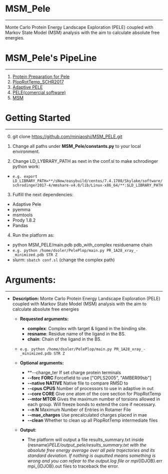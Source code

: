 # MSM_Pele
--------------
Monte Carlo Protein Energy Landscape Exploration (PELE) coupled with Markov State Model (MSM) analysis  with the aim to calculate absolute free energies.

# MSM_Pele's PipeLine
-------------------------------
1) [Protein Preparation for Pele](https://github.com/Jelisa/mut-prep4pele)
2) [PlopRotTemp_SCHR2017](https://github.com/miniaoshi/PlopRotTemp_S_2017)
3) [Adaptive PELE](https://github.com/AdaptivePELE/AdaptivePELE)
4) [PELE(comercial software)](https://pele.bsc.es/pele.wt)
5) [MSM](https://github.com/miniaoshi/Pele_scripts)

# Getting Started
-------------------
0) git clone https://github.com/miniaoshi/MSM_PELE.git
1) Change all paths under **MSM_Pele/constants.py** to your local environment.

2) Change LD_LYBRARY_PATH as next in the conf.sl to make schrodinger python work:
-  `e.g. export LD_LIBRARY_PATH=**/sNow/easybuild/centos/7.4.1708/Skylake/software/schrodinger2017-4/mmshare-v4.0/lib/Linux-x86_64/**:$LD_LIBRARY_PATH`
3) Fulfill the next dependencies:
- Adaptive Pele
- pyemma
- msmtools
- Prody 1.8.2
- Pandas
4) Run the platform as:
- python MSM_PELE/main.pdb pdb_with_complex residuename chain
-  `e.g. python /home/dsoler/PelePlop/main.py PR_1A28_xray_-_minimized.pdb STR Z`
- slurm: `sbatch conf.sl` (change the complex path)

# Arguments:
---------------
- **Description:** 
    Monte Carlo Protein Energy Landscape Exploration (PELE) coupled with Markov State Model (MSM) analysis  with the aim to calculate absolute free energies
    - **Requested arguments:** 
        - **complex**: Complex with target & ligand in the binding site.
        - **resname**: Residue name of the ligand in the BS.
        - **chain**: Chain of the ligand in the BS.
    -  `e.g. python /home/dsoler/PelePlop/main.py PR_1A28_xray_-_minimized.pdb STR Z` <br />
    
    - **Optional arguments:**
        - **--charge_ter         If set charge protein terminals
        - **--forc FORC**        Forcefield to use ["OPLS2005", "AMBER99sb"]
        - **--native NATIVE**    Native file to compare RMSD to
        - **--cpus CPUS**        Number of processors to use in adaptive in out
        - **--core CORE**        Give one atom of the core section for PlopRotTemp
        - **--mtor MTOR**        Gives the maximum number of torsions allowed in each
        group. Will freeze bonds to extend the core if necessary.
        - **--n N**              Maximum Number of Entries in Rotamer File
        - **--mae_charges**      Use precalculated charges placed in mae
        - **--clean**            Whether to clean up all PlopRotTemp intermediate files
    - **Output:**
        - The platform will output a file results_summary.txt inside {resname}_PELE/output_pele/results_summary.txt with the           absolute free energy average over all pele trajectories and its standard deviation. If nothing is ouputted means             something is wrong and you can refear to the output.log file or mpi_{IDJOB}.err  mpi_{IDJOB}.out files to traceback           the error.
